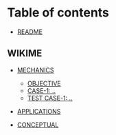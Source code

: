 
<!--
[ file: README.md ] =======================================================================

[ description ] ---------------------------------------------------------------------------

	text file containing blah..

[ explanation ] ---------------------------------------------------------------------------

	the purpose of this text file is to blah..
-->

# Table of contents

* [README](README.md)

<!--wikime-->
## WIKIME

* [MECHANICS](WIKIME-1/1-mechanics.md)
	* [OBJECTIVE](WIKIME/1-mechanics/objective.md)
	* [CASE-1: ..](WIKIME/1-mechanics/c-1.md)
	* [TEST CASE-1: ..](WIKIME/1-mechanics/tc-1.md)

* [APPLICATIONS](WIKIME-2/2-applications.md)

* [CONCEPTUAL](WIKIME-3/3-conceptual.md)
